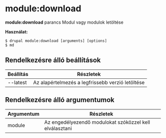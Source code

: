 # module:download
**module:download** parancs Modul vagy modulok letöltése

**Használat:**
```
$ drupal module:download [arguments] [options] 
$ md  
```

## Rendelkezésre álló beállítások
Beállítás | Részletek
-------|-------------
--latest | Az alapértelmezés a legfrissebb verzió letöltése

## Rendelkezésre álló argumentumok
Argumentum | Részletek
---------|-------------
module | Az engedélyezendő modulokat szóközzel kell elválasztani
